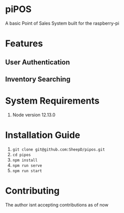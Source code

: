 # piPOS

A basic Point of Sales System built for the raspberry-pi

# Features

## User Authentication

## Inventory Searching

# System Requirements

1. Node version 12.13.0

# Installation Guide

1. `git clone git@github.com:SheepD/pipos.git`
1. `cd pipos`
1. `npm install`
1. `npm run serve`
1. `npm run start`

# Contributing
The author isnt accepting contributions as of now
